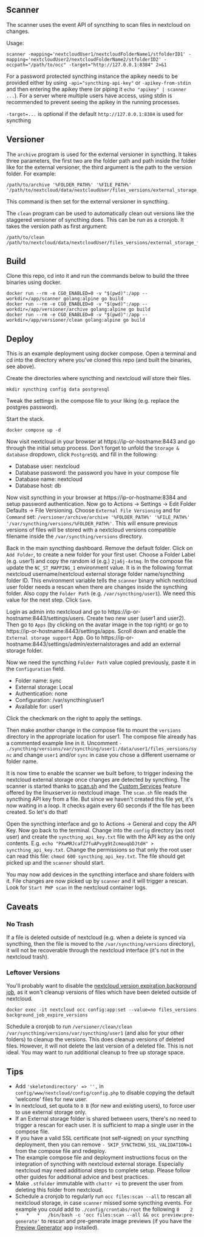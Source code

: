 ## Scanner

The scanner uses the event API of syncthing to scan files in nextcloud on changes.

Usage:

```
scanner -mapping='nextcloudUser1/nextcloudFolderName1/stfolderID1' -mapping='nextcloudUser2/nextcloudFolderName2/stfolderID2' -occpath="/path/to/occ" -target="http://127.0.0.1:8384" 2>&1
```

For a password protected syncthing instance the apikey needs to be provided either by using `-api="syncthing-api-key"` or `-apikey-from-stdin` and then entering the apikey there (or piping it `echo "apikey" | scanner ...`). For a server where multiple users have access, using stdin is recommended to prevent seeing the apikey in the running processes.

`-target=...` is optional if the default `http://127.0.0.1:8384` is used for syncthing

## Versioner

The `archive` program is used for the external versioner in syncthing. It takes three parameters, the first two are the folder path and path inside the folder like for the external versioner, the third argument is the path to the version folder. For example:

```
/path/to/archive '%FOLDER_PATH%' '%FILE_PATH%' '/path/to/nextcloud/data/nextcloudUser/files_versions/external_storage_folder_name'
```
This command is then set for the external versioner in syncthing.

The `clean` program can be used to automatically clean out versions like the staggered versioner of syncthing does. This can be run as a cronjob. It takes the version path as first argument:

```
/path/to/clean /path/to/nextcloud/data/nextcloudUser/files_versions/external_storage_folder_name

```

## Build

Clone this repo, cd into it and run the commands below to build the three binaries using docker.

```
docker run --rm -e CGO_ENABLED=0 -v "$(pwd)":/app --workdir=/app/scanner golang:alpine go build
docker run --rm -e CGO_ENABLED=0 -v "$(pwd)":/app --workdir=/app/versioner/archive golang:alpine go build
docker run --rm -e CGO_ENABLED=0 -v "$(pwd)":/app --workdir=/app/versioner/clean golang:alpine go build
```

## Deploy

This is an example deployment using docker compose. Open a terminal and cd into the directory where you've cloned this repo (and built the binaries, see above).

Create the directories where syncthing and nextcloud will store their files.

```
mkdir syncthing config data postgresql
```

Tweak the settings in the compose file to your liking (e.g. replace the postgres password).

Start the stack.

```
docker compose up -d
```

Now visit nextcloud in your browser at https://ip-or-hostname:8443 and go through the initial setup process. Don't forget to unfold the `Storage & database` dropdown, click `PostgreSQL` and fill in the following:

- Database user: nextcloud
- Database password: the password you have in your compose file
- Database name: nextcloud
- Database host: db

Now visit syncthing in your browser at https://ip-or-hostname:8384 and setup password authentication. Now go to Actions -> Settings -> Edit Folder Defaults -> File Versioning. Choose `External File Versioning` and for `Command` set: `/versioner/archive/archive '%FOLDER_PATH%' '%FILE_PATH%' '/var/syncthing/versions/%FOLDER_PATH%'`. This will ensure previous versions of files will be stored with a nextcloud versions compatible filename inside the `/var/syncthing/versions` directory.

Back in the main syncthing dashboard. Remove the default folder. Click on `Add Folder`, to create a new folder for your first user. Choose a Folder Label (e.g. user1) and copy the random id (e.g.) `2ja6j-4xtmq`. In the compose file update the `NC_ST_MAPPING_1` environment value. It is in the following format nextcloud username/nextcloud external storage folder name/syncthing folder ID. This environment variable tells the `scanner` binary which nextcloud user folder needs a rescan when there are changes inside the syncthing folder. Also copy the `Folder Path` (e.g. `/var/syncthing/user1`). We need this value for the next step. Click `Save`.

Login as admin into nextcloud and go to https://ip-or-hostname:8443/settings/users. Create two new user (user1 and user2). Then go to `Apps` (by clicking on the avatar image in the top right) or go to https://ip-or-hostname:8443/settings/apps. Scroll down and enable the `External storage support` App. Go to https://ip-or-hostname:8443/settings/admin/externalstorages and add an external storage folder.

Now we need the syncthing `Folder Path` value copied previously, paste it in the `Configuration` field.

- Folder name: sync
- External storage: Local
- Authentication: none
- Configuration: /var/syncthing/user1
- Available for: user1

Click the checkmark on the right to apply the settings.

Then make another change in the compose file to mount the `versions` directory in the appropriate location for user1. The compose file already has a commented example line in it. Uncomment `- ./syncthing/versions/var/syncthing/user1:/data/user1/files_versions/sync` and change `user1` and/or `sync` in case you chose a different username or folder name.

It is now time to enable the scanner we built before, to trigger indexing the nextcloud external storage once changes are detected by syncthing. The scanner is started thanks to [scan.sh](custom-services.d/scan.sh) and the [Custom Services](https://docs.linuxserver.io/general/container-customization#custom-services) feature offered by the linuxserver.io nextcloud image. The `scan.sh` file reads the syncthing API key from a file. But since we haven't created this file yet, it's now waiting in a loop. It checks again every 60 seconds if the file has been created. So let's do that!

Open the syncthing interface and go to Actions -> General and copy the API Key. Now go back to the terminal. Change into the `config` directory (as root user) and create the `syncthing_api_key.txt` file with the API key as the only contents. E.g. `echo "PXwMRJcafZ7fuAPvyg9tZcmouqbDJtdH" > syncthing_api_key.txt`. Change the permissions so that only the root user can read this file: `chmod 600 syncthing_api_key.txt`. The file should get picked up and the `scanner` should start.

You may now add devices in the syncthing interface and share folders with it. File changes are now picked up by `scanner` and it will trigger a rescan. Look for `Start PHP scan` in the nextcloud container logs.

## Caveats

### No Trash

If a file is deleted outside of nextcloud (e.g. when a delete is synced via syncthing, then the file is moved to the `/var/syncthing/versions` directory), it will not be recoverable through the nextcloud interface (it's not in the nextcloud trash).


### Leftover Versions

You'll probably want to disable the [nextcloud version expiration background job](https://docs.nextcloud.com/server/latest/admin_manual/configuration_files/file_versioning.html#background-job), as it won't cleanup versions of files which have been deleted outside of nextcloud.

```
docker exec -it nextcloud occ config:app:set --value=no files_versions background_job_expire_versions
```

Schedule a cronjob to run `/versioner/clean/clean /var/syncthing/versions/var/syncthing/user1` (and also for your other folders) to cleanup the versions. This does cleanup versions of deleted files. However, it will not delete the last version of a deleted file. This is not ideal. You may want to run additional cleanup to free up storage space.

## Tips

- Add `'skeletondirectory' => '',` in `config/www/nextcloud/config/config.php` to disable copying the default 'welcome' files for new user.
- In nextcloud, set quota to `0 B` (for new and existing users), to force user to use external storage only.
- If an External storage folder is shared between users, there's no need to trigger a rescan for each user. It is sufficient to map a single user in the compose file.
- If you have a valid SSL certificate (not self-signed) on your syncthing deployment, then you can remove `- SKIP_SYNCTHING_SSL_VALIDATION=1` from the compose file and redeploy.
- The example compose file and deployment instructions focus on the integration of syncthing with nextcloud external storage. Especially nextcloud may need additional steps to complete setup. Please follow other guides for additional advice and best practices.
- Make `.stfolder` immutable with `chattr +i` to prevent the user from deleting this folder from nextcloud.
- Schedule a cronjob to regularly run `occ files:scan --all` to rescan all nextcloud storage, in case `scanner` missed some syncthing events. For example you could add to `./config/crontabs/root` the following `0	2	*	*	*	/bin/bash -c 'occ files:scan --all && occ preview:pre-generate'` to rescan and pre-generate image previews (if you have the [Preview Generator](https://apps.nextcloud.com/apps/previewgenerator) app installed).